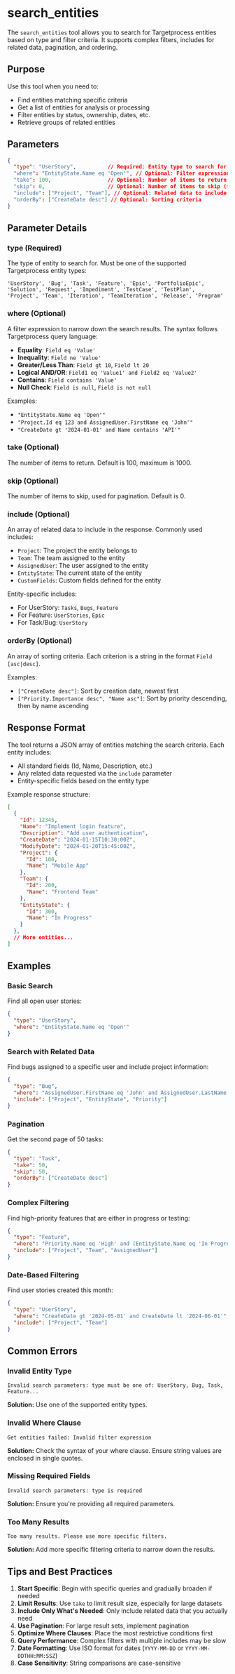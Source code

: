 # search_entities

The `search_entities` tool allows you to search for Targetprocess entities based on type and filter criteria. It supports complex filters, includes for related data, pagination, and ordering.

## Purpose

Use this tool when you need to:
- Find entities matching specific criteria
- Get a list of entities for analysis or processing
- Filter entities by status, ownership, dates, etc.
- Retrieve groups of related entities

## Parameters

```json
{
  "type": "UserStory",          // Required: Entity type to search for
  "where": "EntityState.Name eq 'Open'", // Optional: Filter expression
  "take": 100,                  // Optional: Number of items to return (default: 100, max: 1000)
  "skip": 0,                    // Optional: Number of items to skip (for pagination)
  "include": ["Project", "Team"], // Optional: Related data to include
  "orderBy": ["CreateDate desc"] // Optional: Sorting criteria
}
```

## Parameter Details

### type (Required)
The type of entity to search for. Must be one of the supported Targetprocess entity types:

```
'UserStory', 'Bug', 'Task', 'Feature', 'Epic', 'PortfolioEpic', 
'Solution', 'Request', 'Impediment', 'TestCase', 'TestPlan',
'Project', 'Team', 'Iteration', 'TeamIteration', 'Release', 'Program'
```

### where (Optional)
A filter expression to narrow down the search results. The syntax follows Targetprocess query language:

- **Equality**: `Field eq 'Value'`
- **Inequality**: `Field ne 'Value'`
- **Greater/Less Than**: `Field gt 10`, `Field lt 20`
- **Logical AND/OR**: `Field1 eq 'Value1' and Field2 eq 'Value2'`
- **Contains**: `Field contains 'Value'`
- **Null Check**: `Field is null`, `Field is not null`

Examples:
- `"EntityState.Name eq 'Open'"`
- `"Project.Id eq 123 and AssignedUser.FirstName eq 'John'"`
- `"CreateDate gt '2024-01-01' and Name contains 'API'"`

### take (Optional)
The number of items to return. Default is 100, maximum is 1000.

### skip (Optional)
The number of items to skip, used for pagination. Default is 0.

### include (Optional)
An array of related data to include in the response. Commonly used includes:

- `Project`: The project the entity belongs to
- `Team`: The team assigned to the entity
- `AssignedUser`: The user assigned to the entity
- `EntityState`: The current state of the entity
- `CustomFields`: Custom fields defined for the entity

Entity-specific includes:
- For UserStory: `Tasks`, `Bugs`, `Feature`
- For Feature: `UserStories`, `Epic`
- For Task/Bug: `UserStory`

### orderBy (Optional)
An array of sorting criteria. Each criterion is a string in the format `Field [asc|desc]`.

Examples:
- `["CreateDate desc"]`: Sort by creation date, newest first
- `["Priority.Importance desc", "Name asc"]`: Sort by priority descending, then by name ascending

## Response Format

The tool returns a JSON array of entities matching the search criteria. Each entity includes:

- All standard fields (Id, Name, Description, etc.)
- Any related data requested via the `include` parameter
- Entity-specific fields based on the entity type

Example response structure:

```json
[
  {
    "Id": 12345,
    "Name": "Implement login feature",
    "Description": "Add user authentication",
    "CreateDate": "2024-01-15T10:30:00Z",
    "ModifyDate": "2024-01-20T15:45:00Z",
    "Project": {
      "Id": 100,
      "Name": "Mobile App"
    },
    "Team": {
      "Id": 200,
      "Name": "Frontend Team"
    },
    "EntityState": {
      "Id": 300,
      "Name": "In Progress"
    }
  },
  // More entities...
]
```

## Examples

### Basic Search

Find all open user stories:

```json
{
  "type": "UserStory",
  "where": "EntityState.Name eq 'Open'"
}
```

### Search with Related Data

Find bugs assigned to a specific user and include project information:

```json
{
  "type": "Bug",
  "where": "AssignedUser.FirstName eq 'John' and AssignedUser.LastName eq 'Smith'",
  "include": ["Project", "EntityState", "Priority"]
}
```

### Pagination

Get the second page of 50 tasks:

```json
{
  "type": "Task",
  "take": 50,
  "skip": 50,
  "orderBy": ["CreateDate desc"]
}
```

### Complex Filtering

Find high-priority features that are either in progress or testing:

```json
{
  "type": "Feature",
  "where": "Priority.Name eq 'High' and (EntityState.Name eq 'In Progress' or EntityState.Name eq 'Testing')",
  "include": ["Project", "Team", "AssignedUser"]
}
```

### Date-Based Filtering

Find user stories created this month:

```json
{
  "type": "UserStory",
  "where": "CreateDate gt '2024-05-01' and CreateDate lt '2024-06-01'",
  "include": ["Project", "Team"]
}
```

## Common Errors

### Invalid Entity Type
```
Invalid search parameters: type must be one of: UserStory, Bug, Task, Feature...
```
**Solution:** Use one of the supported entity types.

### Invalid Where Clause
```
Get entities failed: Invalid filter expression
```
**Solution:** Check the syntax of your where clause. Ensure string values are enclosed in single quotes.

### Missing Required Fields
```
Invalid search parameters: type is required
```
**Solution:** Ensure you're providing all required parameters.

### Too Many Results
```
Too many results. Please use more specific filters.
```
**Solution:** Add more specific filtering criteria to narrow down the results.

## Tips and Best Practices

1. **Start Specific**: Begin with specific queries and gradually broaden if needed
2. **Limit Results**: Use `take` to limit result size, especially for large datasets
3. **Include Only What's Needed**: Only include related data that you actually need
4. **Use Pagination**: For large result sets, implement pagination
5. **Optimize Where Clauses**: Place the most restrictive conditions first
6. **Query Performance**: Complex filters with multiple includes may be slow
7. **Date Formatting**: Use ISO format for dates (`YYYY-MM-DD` or `YYYY-MM-DDTHH:MM:SSZ`)
8. **Case Sensitivity**: String comparisons are case-sensitive